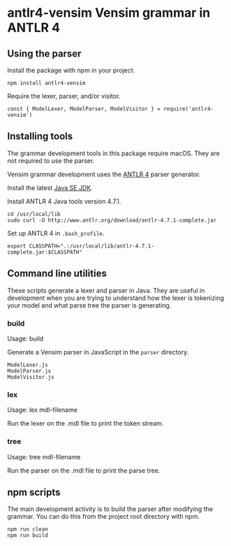 # antlr4-vensim Vensim grammar in ANTLR 4

## Using the parser

Install the package with npm in your project.
~~~
npm install antlr4-vensim
~~~

Require the lexer, parser, and/or visitor.
~~~
const { ModelLexer, ModelParser, ModelVisitor } = require('antlr4-vensim')
~~~

## Installing tools

The grammar development tools in this package require macOS. They are not required to use the parser.

Vensim grammar development uses the [ANTLR 4](http://www.antlr.org/) parser generator.

Install the latest [Java SE JDK](http://www.oracle.com/technetwork/java/javase/downloads/index.html).

Install ANTLR 4 Java tools version 4.7.1.
~~~
cd /usr/local/lib
sudo curl -O http://www.antlr.org/download/antlr-4.7.1-complete.jar
~~~

Set up ANTLR 4 in `.bash_profile`.
~~~
export CLASSPATH=".:/usr/local/lib/antlr-4.7.1-complete.jar:$CLASSPATH"
~~~

## Command line utilities

These scripts generate a lexer and parser in Java. They are useful in development when you are trying to understand how the lexer is tokenizing your model and what parse tree the parser is generating.

### build

Usage: build

Generate a Vensim parser in JavaScript in the `parser` directory.
~~~
ModelLexer.js
ModelParser.js
ModelVisitor.js
~~~

### lex

Usage: lex mdl-filename

Run the lexer on the .mdl file to print the token stream.

### tree

Usage: tree mdl-filename

Run the parser on the .mdl file to print the parse tree.

## npm scripts

The main development activity is to build the parser after modifying the grammar. You can do this from the project root directory with npm.
~~~
npm run clean
npm run build
~~~
